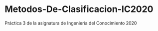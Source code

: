 # Metodos-De-Clasificacion-IC2020
 
Práctica 3 de la asignatura de Ingeniería del Conocimiento 2020
